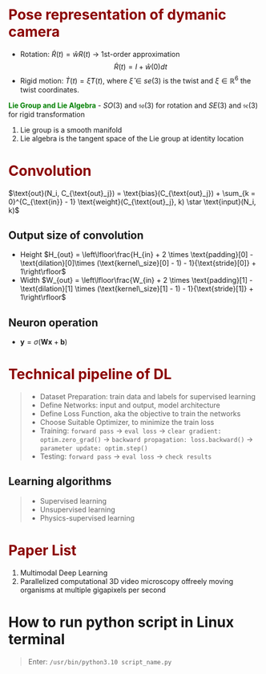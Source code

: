 # <span style="color:darkred">**Pose representation of dymanic camera**</span>

- Rotation: $\dot{R}(t) = \hat{w}R(t)$ -> 1st-order approximation $$\dot{R}(t) = I + \hat{w}(0)dt$$
- Rigid motion: $\dot{T}(t) = \hat{\xi}T(t)$, where $\hat{\xi} \in se(3)$ is the twist and $\xi\in\mathbb{R}^6$ the twist coordinates.

<span style="color:green">**Lie Group and Lie Algebra**</span> - $SO(3)$ and $\mathfrak{so}(3)$ for rotation and $SE(3)$ and $\mathfrak{se}(3)$ for rigid transformation

1. Lie group is a smooth manifold
2. Lie algebra is the tangent space of the Lie group at identity location

# <span style="color:darkred">**Convolution**</span>

$\text{out}(N_i, C_{\text{out}_j}) = \text{bias}(C_{\text{out}_j}) + \sum_{k = 0}^{C_{\text{in}} - 1} \text{weight}(C_{\text{out}_j}, k) \star \text{input}(N_i, k)$

## Output size of convolution

- Height $H_{out} = \left\lfloor\frac{H_{in}  + 2 \times \text{padding}[0] - \text{dilation}[0]\times (\text{kernel\_size}[0] - 1) - 1}{\text{stride}[0]} + 1\right\rfloor$
- Width $W_{out} = \left\lfloor\frac{W_{in}  + 2 \times \text{padding}[1] - \text{dilation}[1] \times (\text{kernel\_size}[1] - 1) - 1}{\text{stride}[1]} + 1\right\rfloor$

## Neuron operation

- $\mathbf{y} = \sigma(\mathbf{W}\mathbf{x} + \mathbf{b})$

# <span style="color:darkred"> **Technical pipeline of DL** </span>
>
>- Dataset Preparation: train data and labels for supervised learning
>- Define Networks: input and output, model architecture
>- Define Loss Function, aka the objective to train the networks
>- Choose Suitable Optimizer, to minimize the train loss
>- Training: `forward pass` $\rightarrow$ `eval loss` $\rightarrow$ `clear gradient: optim.zero_grad()` $\rightarrow$ `backward propagation: loss.backward()` $\rightarrow$ `parameter update: optim.step()`
>- Testing: `forward pass` $\rightarrow$ `eval loss` $\rightarrow$ `check results`

## Learning algorithms
>
>- Supervised learning
>- Unsupervised learning
>- Physics-supervised learning

# <span style="color:darkred"> **Paper List** </span>

1. Multimodal Deep Learning
2. Parallelized computational 3D video microscopy offreely moving organisms at multiple gigapixels per second

# How to run python script in Linux terminal
>
> Enter: `/usr/bin/python3.10 script_name.py`
